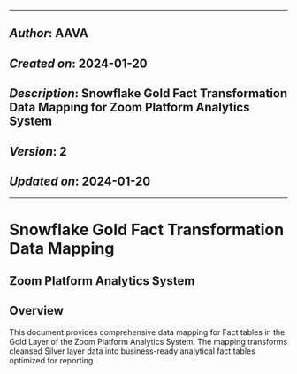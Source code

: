_____________________________________________
## *Author*: AAVA
## *Created on*: 2024-01-20
## *Description*: Snowflake Gold Fact Transformation Data Mapping for Zoom Platform Analytics System
## *Version*: 2
## *Updated on*: 2024-01-20
_____________________________________________

# Snowflake Gold Fact Transformation Data Mapping
## Zoom Platform Analytics System

## Overview

This document provides comprehensive data mapping for Fact tables in the Gold Layer of the Zoom Platform Analytics System. The mapping transforms cleansed Silver layer data into business-ready analytical fact tables optimized for reporting